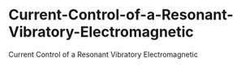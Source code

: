 # Current-Control-of-a-Resonant-Vibratory-Electromagnetic
Current Control of a Resonant Vibratory Electromagnetic

